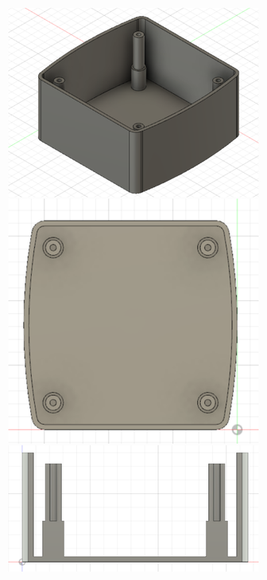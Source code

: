 ![Alt text](https://raw.githubusercontent.com/vovingyd/CAD/main/Wall%20mounting%20Box%202022/Wall%20mounting%20Box%201.PNG "a title")
![Alt text](https://raw.githubusercontent.com/vovingyd/CAD/main/Wall%20mounting%20Box%202022/Wall%20mounting%20Box%202.PNG "a title")
![Alt text](https://raw.githubusercontent.com/vovingyd/CAD/main/Wall%20mounting%20Box%202022/Wall%20mounting%20Box%203%20Cutout.PNG "a title")
